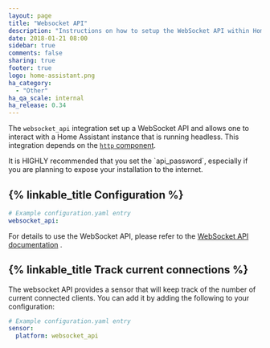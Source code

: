 ```yaml
---
layout: page
title: "Websocket API"
description: "Instructions on how to setup the WebSocket API within Home Assistant."
date: 2018-01-21 08:00
sidebar: true
comments: false
sharing: true
footer: true
logo: home-assistant.png
ha_category:
  - "Other"
ha_qa_scale: internal
ha_release: 0.34
---
```


The `websocket_api` integration set up a WebSocket API and allows one to interact with a Home Assistant instance that is running headless. This integration depends on the [`http` component](/components/http/).

<p class='note warning'>
It is HIGHLY recommended that you set the `api_password`, especially if you are planning to expose your installation to the internet.
</p>

## {% linkable_title Configuration %}

```yaml
# Example configuration.yaml entry
websocket_api:
```

For details to use the WebSocket API, please refer to the [WebSocket API documentation](/developers/websocket_api/) .

## {% linkable_title Track current connections %}

The websocket API provides a sensor that will keep track of the number of current connected clients. You can add it by adding the following to your configuration:

```yaml
# Example configuration.yaml entry
sensor:
  platform: websocket_api
```
